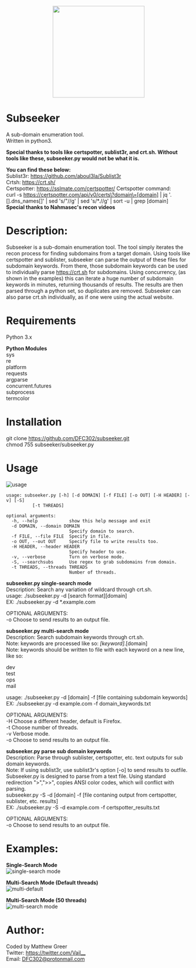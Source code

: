 <p align="center">
  <img width="250" height="250" src="https://github.com/DFC302/crtpy/blob/master/images/logo.jpg">
</p>

# Subseeker
A sub-domain enumeration tool. \
Written in python3.

**Special thanks to tools like certspotter, sublist3r, and crt.sh. Without tools like these, subseeker.py would not be what it is.**

**You can find these below:** \
Sublist3r:    <https://github.com/aboul3la/Sublist3r> \
Crtsh:        <https://crt.sh/> \
Certspotter:  https://sslmate.com/certspotter/
Certspotter command: \
curl -s https://certspotter.com/api/v0/certs\?domain\=[domain] | jq '.[].dns_names[]' | sed 's/\"//g' | sed 's/\*\.//g' | sort -u | grep [domain] \
**Special thanks to Nahmasec's recon videos**


# Description:
Subseeker is a sub-domain enumeration tool. The tool simply iterates the recon process for finding subdomains from a target domain. Using tools like certspotter and sublister, subseeker can parse the output of these files for subdomain keywords. From there, those subdomain keywords can be used to individually parse https://crt.sh for subdomains. Using concurrency, (as shown in the examples) this can iterate a huge number of subdomain keywords in minutes, returning thousands of results. The results are then parsed through a python set, so duplicates are removed. Subseeker can also parse crt.sh individually, as if one were using the actual website.

# Requirements
Python 3.x

**Python Modules** \
sys \
re \
platform \
requests \
argparse \
concurrent.futures \
subprocess \
termcolor

# Installation 
git clone https://github.com/DFC302/subseeker.git \
chmod 755 subseeker/subseeker.py

# Usage
![usage](https://github.com/DFC302/crtpy/blob/master/images/usage.png)

    usage: subseeker.py [-h] [-d DOMAIN] [-f FILE] [-o OUT] [-H HEADER] [-v] [-S]
              [-t THREADS]

    optional arguments:
      -h, --help            show this help message and exit
      -d DOMAIN, --domain DOMAIN
                            Specify domain to search.
      -f FILE, --file FILE  Specify in file.
      -o OUT, --out OUT     Specify file to write results too.
      -H HEADER, --header HEADER
                            Specify header to use.
      -v, --verbose         Turn on verbose mode.
      -S, --searchsubs      Use regex to grab subdomains from domain.
      -t THREADS, --threads THREADS
                            Number of threads.


**subseeker.py single-search mode** \
Description: Search any variation of wildcard through crt.sh. \
usage: ./subseeker.py -d [search format][domain] \
EX: ./subseeker.py -d *.example.com 

OPTIONAL ARGUMENTS: \
-o Choose to send results to an output file. 

**subseeker.py multi-search mode** \
Description: Search subdomain keywords through crt.sh. \
Note: keywords are processed like so: *[keyword]*.[domain] \
Note: keywords should be written to file with each keyword on a new line, like so:

dev \
test \
ops \
mail
    
usage: ./subseeker.py -d [domain] -f [file containing subdomain keywords] \
EX: ./subseeker.py -d example.com -f domain_keywords.txt 

OPTIONAL ARGUMENTS: \
-H Choose a different header, default is Firefox. \
-t Choose number of threads. \
-v Verbose mode. \
-o Choose to send results to an output file. 

**subseeker.py parse sub domain keywords** \
Description: Parse through sublister, certspotter, etc. text outputs for sub domain keywords. \
Note: If using sublist3r, use sublist3r's option [-o] to send results to outfile. Subseeker.py is designed to parse from a text file. Using standard redirection ">",">>", copies ANSI color codes, which will conflict with parsing. \
subseeker.py -S -d [domain] -f [file contaning output from certspotter, sublister, etc. results] \
EX: ./subseeker.py -S -d example.com -f certspotter_results.txt

OPTIONAL ARGUMENTS: \
-o Choose to send results to an output file.

# Examples:
**Single-Search Mode** \
![single-search mode](https://github.com/DFC302/crtpy/blob/master/images/singlemode.png)

**Multi-Search Mode (Default threads)** \
![multi-default](https://github.com/DFC302/crtpy/blob/master/images/results2.png)

**Multi-Search Mode (50 threads)** \
![multi-search mode](https://github.com/DFC302/crtpy/blob/master/images/mult-search.png)

# Author:
Coded by Matthew Greer \
Twitter: <https://twitter.com/Vail__> \
Email: DFC302@protonmail.com
